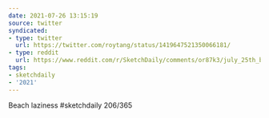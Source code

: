 ```yaml
---
date: 2021-07-26 13:15:19
source: twitter
syndicated:
- type: twitter
  url: https://twitter.com/roytang/status/1419647521350066181/
- type: reddit
  url: https://www.reddit.com/r/SketchDaily/comments/or87k3/july_25th_beach_chair/h6l2zx4/
tags:
- sketchdaily
- '2021'
---
```


Beach laziness #sketchdaily 206/365